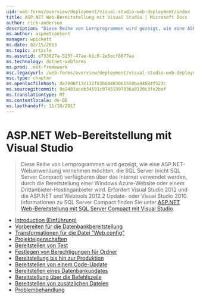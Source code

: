 ```yaml
---
uid: web-forms/overview/deployment/visual-studio-web-deployment/index
title: ASP.NET Web-Bereitstellung mit Visual Studio | Microsoft Docs
author: rick-anderson
description: "Diese Reihe von Lernprogrammen wird gezeigt, wie eine ASP.NET-Webanwendung erstellen, die SQL Server (nicht SQL Server Compact) verfügbaren über das Internet verwendet werden, durch die Bereitstellung t..."
ms.author: aspnetcontent
manager: wpickett
ms.date: 02/15/2013
ms.topic: article
ms.assetid: e733027a-525f-47ae-b1c0-2e5ecf6677aa
ms.technology: dotnet-webforms
ms.prod: .net-framework
msc.legacyurl: /web-forms/overview/deployment/visual-studio-web-deployment
msc.type: chapter
ms.openlocfilehash: de7898f13c132f82b64403061558ba04684f523c
ms.sourcegitcommit: 9a9483aceb34591c97451997036a9120c3fe2baf
ms.translationtype: MT
ms.contentlocale: de-DE
ms.lasthandoff: 11/10/2017
---
```

<a name="aspnet-web-deployment-using-visual-studio"></a>ASP.NET Web-Bereitstellung mit Visual Studio
====================
> Diese Reihe von Lernprogrammen wird gezeigt, wie eine ASP.NET-Webanwendung vornehmen möchten, die SQL Server (nicht SQL Server Compact) verfügbaren über das Internet verwendet werden, durch die Bereitstellung einer Windows Azure-Website oder einem Drittanbieter-Hostinganbieter wird. Erfordert Visual Studio 2012 und die ASP.NET und Webtools 2012.2 Update- oder Visual Studio 2010. Informationen zu SQL Server Compact finden Sie unter [ASP.NET Web-Bereitstellung mit SQL Server Compact mit Visual Studio](../../older-versions-getting-started/deployment-to-a-hosting-provider/deployment-to-a-hosting-provider-introduction-1-of-12.md).


- [Introduction (Einführung)](introduction.md)
- [Vorbereiten für die Datenbankbereitstellung](preparing-databases.md)
- [Transformationen für die Datei "Web.config"](web-config-transformations.md)
- [Projekteigenschaften](project-properties.md)
- [Bereitstellen von Test](deploying-to-iis.md)
- [Festlegen von Berechtigungen für Ordner](setting-folder-permissions.md)
- [Bereitstellung bis hin zur Produktion](deploying-to-production.md)
- [Bereitstellen von einem Code-Update](deploying-a-code-update.md)
- [Bereitstellen eines Datenbankupdates](deploying-a-database-update.md)
- [Bereitstellung über die Befehlszeile](command-line-deployment.md)
- [Bereitstellen von zusätzlichen Dateien](deploying-extra-files.md)
- [Problembehandlung](troubleshooting.md)
